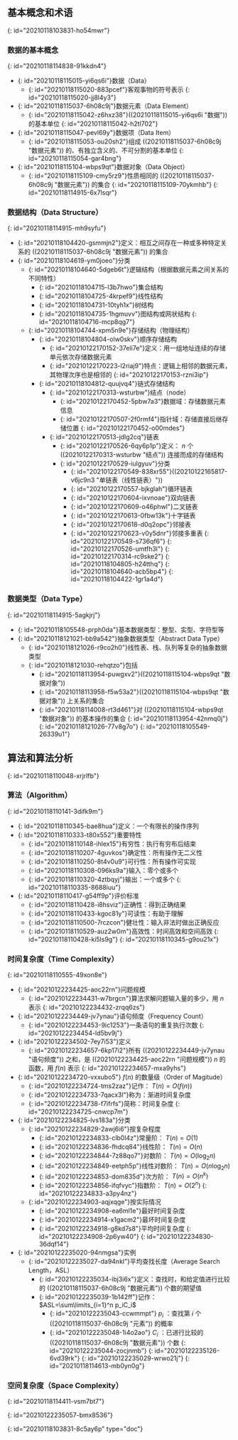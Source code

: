 ## 基本概念和术语
{: id="20210118103831-ho54mwr"}

### 数据的基本概念
{: id="20210118114838-91kkdn4"}

- {: id="20210118115015-yi6qs6i"}数据（Data）
  - {: id="20210118115020-883pcef"}客观事物的符号表示
  {: id="20210118115020-jj8l4y3"}
- {: id="20210118115037-6h08c9j"}数据元素（Data Element）
  - {: id="20210118115042-z6hxz38"}((20210118115015-yi6qs6i "数据")) 的基本单位
  {: id="20210118115042-h2tl702"}
- {: id="20210118115047-pevl69y"}数据项（Data Item）
  - {: id="20210118115053-ou20sh2"}组成 ((20210118115037-6h08c9j "数据元素")) 的、有独立含义的、不可分割的基本单位
  {: id="20210118115054-gar4bng"}
- {: id="20210118115104-wbps9qt"}数据对象（Data Object）
  - {: id="20210118115109-cmy5rz9"}性质相同的 ((20210118115037-6h08c9j "数据元素")) 的集合
  {: id="20210118115109-70ykmhb"}
{: id="20210118114915-6x7lsqr"}

### 数据结构（Data Structure）
{: id="20210118114915-mh9syfu"}

- {: id="20210118104420-gsmmjn2"}定义：相互之间存在一种或多种特定关系的 ((20210118115037-6h08c9j "数据元素")) 的集合
- {: id="20210118104619-ym0joeo"}分类
  - {: id="20210118104640-5dgeb6t"}逻辑结构（根据数据元素之间关系的不同特性）
    - {: id="20210118104715-l3b7hwo"}集合结构
    - {: id="20210118104725-4krpef9"}线性结构
    - {: id="20210118104731-10tyh1x"}树结构
    - {: id="20210118104735-1hgmuvv"}图结构或网状结构
    {: id="20210118104716-mcp8qg7"}
  - {: id="20210118104744-xpm5n9e"}存储结构（物理结构）
    - {: id="20210118104804-olw0skv"}顺序存储结构
      - {: id="20210122170152-37eli7e"}定义：用一组地址连续的存储单元依次存储数据元素
      - {: id="20210122170223-l2riaj9"}特点：逻辑上相邻的数据元素，其物理次序也是相邻的
      {: id="20210122170153-rzni3ip"}
    - {: id="20210118104812-quujvq4"}链式存储结构
      - {: id="20210122170313-wsturbw"}结点（node）
        - {: id="20210122170452-5pbw7a3"}数据域：存储数据元素信息
        - {: id="20210122170507-2f0rmf4"}指针域：存储直接后继存储位置
        {: id="20210122170452-o00mdes"}
      - {: id="20210122170513-jdlg2cq"}链表
        - {: id="20210122170526-6qy6p1p"}定义： $n$ 个 ((20210122170313-wsturbw "结点")) 连接而成的存储结构
        - {: id="20210122170529-iulgyuv"}分类
          - {: id="20210122170549-838xr55"}((20210122165817-v6jc9n3 "单链表（线性链表）"))
          - {: id="20210122170557-bjkglah"}循环链表
          - {: id="20210122170604-ixvnoae"}双向链表
          - {: id="20210122170609-o46phwl"}二叉链表
          - {: id="20210122170613-0fbw13k"}十字链表
          - {: id="20210122170618-d0q2opc"}邻接表
          - {: id="20210122170623-v0y5dnr"}邻接多重表
          {: id="20210122170549-s736qf6"}
        {: id="20210122170526-umtfh3l"}
      {: id="20210122170314-rc9ske2"}
    {: id="20210118104805-h24tthq"}
  {: id="20210118104640-acb5bp4"}
{: id="20210118104422-1gr1a4d"}

### 数据类型（Data Type）
{: id="20210118114915-5agkjrj"}

- {: id="20210118105548-prph0da"}基本数据类型：整型、实型、字符型等
- {: id="20210118121021-bb9a542"}抽象数据类型（Abstract Data Type）
  - {: id="20210118121026-r9co2h0"}线性表、栈、队列等复杂的抽象数据类型
  - {: id="20210118121030-rehqtzo"}包括
    - {: id="20210118113954-puwgxv2"}((20210118115104-wbps9qt "数据对象"))
    - {: id="20210118113958-f5w53a2"}((20210118115104-wbps9qt "数据对象")) 上关系的集合
    - {: id="20210118114008-rt3d461"}对 ((20210118115104-wbps9qt "数据对象")) 的基本操作的集合
    {: id="20210118113954-42nmq0j"}
  {: id="20210118121026-77v8g7o"}
{: id="20210118105549-26339u1"}

## 算法和算法分析
{: id="20210118110048-xrjrlfb"}

### 算法（Algorithm）
{: id="20210118110141-3difk9m"}

- {: id="20210118110345-bae8hua"}定义：一个有限长的操作序列
- {: id="20210118110333-t80x552"}重要特性
  - {: id="20210118110148-ihlex15"}有穷性：执行有穷布后结束
  - {: id="20210118110207-4guvkos"}确定性：所有操作无二义性
  - {: id="20210118110250-8t4v0u9"}可行性：所有操作可实现
  - {: id="20210118110308-096ks9a"}输入：零个或多个
  - {: id="20210118110320-4ztbqyj"}输出：一个或多个
  {: id="20210118110335-8688iuu"}
- {: id="20210118110417-g54ff9p"}评价标准
  - {: id="20210118110428-i8hsviz"}正确性：得到正确结果
  - {: id="20210118110433-kgoc81y"}可读性：有助于理解
  - {: id="20210118110500-7rczcon"}健壮性：输入非法时做出正确反应
  - {: id="20210118110529-auz2w0m"}高效性：时间高效和空间高效
  {: id="20210118110428-ki5ls9g"}
{: id="20210118110345-g9ou21x"}

### 时间复杂度（Time Complexity）
{: id="20210118110555-49xon8e"}

- {: id="20210122234425-aoc22rn"}问题规模
  - {: id="20210122234431-w7brgcn"}算法求解问题输入量的多少，用 $n$ 表示
  {: id="20210122234432-zrqq6zs"}
- {: id="20210122234449-jv7ynau"}语句频度（Frequency Count）
  - {: id="20210122234453-9ic1253"}一条语句的重复执行次数
  {: id="20210122234454-ld5bv9j"}
- {: id="20210122234502-7ey7i53"}定义
  - {: id="20210122234657-6kp17i2"}所有 ((20210122234449-jv7ynau "语句频度")) 之和，是 ((20210122234425-aoc22rn "问题规模")) $n$ 的函数，用 $f(n)$ 表示
  {: id="20210122234657-mxa9yhs"}
- {: id="20210122234720-vxxubo5"} $f(n)$ 的数量级（Order of Magitude）
  - {: id="20210122234724-tms2zaz"}记作： $T(n)=O(f(n))$
  - {: id="20210122234733-7qacx3l"}称为：渐进时间复杂度
  - {: id="20210122234738-f7ifrfs"}简称：时间复杂度
  {: id="20210122234725-cnwcp7m"}
- {: id="20210122234825-lvs183a"}分类
  - {: id="20210122234829-2awj6i6"}按复杂程度
    - {: id="20210122234833-clb0l4z"}常量阶： $T(n)=O(1)$
    - {: id="20210122234836-fhdcq84"}线性阶： $T(n)=O(n)$
    - {: id="20210122234844-7z88qo7"}对数阶： $T(n)=O(\log_2n)$
    - {: id="20210122234849-eetph5p"}线性对数阶： $T(n)=O(n\log_2n)$
    - {: id="20210122234853-dom835d"}次方阶： $T(n)=O(n^k)$
    - {: id="20210122234856-ifqfvyc"}指数阶： $T(n)=O(2^n)$
    {: id="20210122234833-a3py4nz"}
  - {: id="20210122234903-aqjxqge"}按实际情况
    - {: id="20210122234908-ea6ml1e"}最好时间复杂度
    - {: id="20210122234914-x1gacm2"}最坏时间复杂度
    - {: id="20210122234918-g8kd7s8"}平均时间复杂度
    {: id="20210122234908-2p6yw40"}
  {: id="20210122234830-36dqf14"}
- {: id="20210122235020-94nmgsa"}实例
  - {: id="20210122235027-da94nkl"}平均查找长度（Average Search Length，ASL）
    - {: id="20210122235034-ibj3i6x"}定义：查找时，和给定值进行比较的 ((20210118115037-6h08c9j "数据元素")) 个数的期望值
    - {: id="20210122235039-1b142ff"}记作： $ASL=\sum\limits_{i=1}^n p_iC_i$ 
      - {: id="20210122235043-ccwmmpt"} $p_i$ ：查找第 $i$ 个 ((20210118115037-6h08c9j "元素")) 的概率
      - {: id="20210122235048-1i4o2ao"} $C_i$ ：已进行比较的 ((20210118115037-6h08c9j "数据元素")) 个数
      {: id="20210122235044-zocjnmb"}
    {: id="20210122235126-6vd39rk"}
  {: id="20210122235029-wrwo21j"}
{: id="20210118114613-mb0yn0g"}

### 空间复杂度（Space Complexity）
{: id="20210118114411-vsm7bt7"}

{: id="20210122235057-bmx8536"}


{: id="20210118103831-8c5ay6p" type="doc"}
